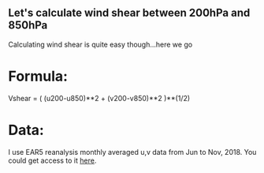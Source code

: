 ## Let's calculate wind shear between 200hPa and 850hPa

Calculating wind shear is quite easy though...here we go<br>

# Formula:<br>
Vshear = ( (u200-u850)\*\*2 + (v200-v850)\*\*2 )\*\*(1/2)
# Data:<br>
I use EAR5 reanalysis monthly averaged u,v data from Jun to Nov, 2018. You could get access to it [here](https://cds.climate.copernicus.eu/cdsapp#!/dataset/reanalysis-era5-pressure-levels-monthly-means?tab=overview).
